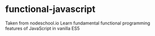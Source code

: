 # functional-javascript
Taken from nodeschool.io Learn fundamental functional programming features of JavaScript in vanilla ES5

